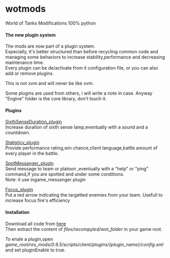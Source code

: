 wotmods
=======

World of Tanks Modifications 100% python


#### The new plugin system 

The mods are now part of a plugin system.    
Expecially, it's better structured than before recycling common code and managing some behaviors to increase stability,performance and decreasing maintenance time.    
Every plugin can be de/activate from it configuration file, or you can also add or remove plugins.   

This is not xvm and will never be like xvm.

Some plugins are used from others, i will write a note in case. Anyway "Engine" folder is the core library, don't touch it.


#### Plugins

[SixthSenseDuration_plugin](http://forum.worldoftanks.eu/index.php?/topic/358159-095sixth-sense-duration-iconaudiocountdown/#topmost)   
Increase duration of sixth sense lamp,eventually with a sound and a countdown.

[Statisticv_plugin](http://forum.worldoftanks.eu/index.php?/topic/455834-095statisticv2-mod-no-xvm/)  
Provide performance rating,win chance,client language,battle amount of every player in the battle. 

[SpotMessanger_plugin](http://forum.worldoftanks.eu/index.php?/topic/353419-095spotmessanger/)   
Send message to team or platoon ,eventually with a "help" or "ping" command,if you are spotted and under some conditions.   
Note: it use ingame_messanger plugin

[Focus_plugin](http://forum.worldoftanks.eu/index.php?/topic/463328-095-focus-mod/)    
Put a red arrow indicating the targetted enemies from your team. 
Usefull to increase focus fire's efficiency 

#### Installation
Download all code from [here](https://github.com/jstar88/wotmods/archive/master.zip)      
Then extract the content of *files/recompyled/wot_folder* in your game root.   

To enale a plugin,open *game_root/res_mods/0.9.5/scripts/client/plugins/{plugin_name}/config.xml* and set pluginEnable to true.

